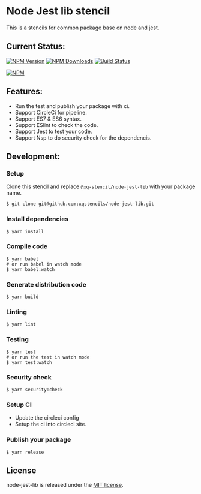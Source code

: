 # Node Jest lib stencil
This is a stencils for common package base on node and jest.

## Current Status:

[![NPM Version](https://img.shields.io/npm/v/@xq-stencil/node-jest-lib.svg)](https://npmjs.org/package/@xq-stencil/node-jest-lib)
[![NPM Downloads](https://img.shields.io/npm/dm/@xq-stencil/node-jest-lib.svg)](https://npmjs.org/package/@xq-stencil/node-jest-lib)
[![Build Status](https://circleci.com/gh/xqstencils/node-jest-lib.svg?style=svg)](https://circleci.com/gh/xqstencils/node-jest-lib)

[![NPM](https://nodei.co/npm/@xq-stencil/node-jest-lib.png?downloads=true&downloadRank=true&stars=true)](https://nodei.co/npm/@xq-stencil/node-jest-lib/)

## Features:

* Run the test and publish your package with ci.
* Support CircleCi for pipeline.
* Support ES7 & ES6 syntax.
* Support ESlint to check the code.
* Support Jest to test your code.
* Support Nsp to do security check for the dependencis.

## Development:

### Setup

Clone this stencil and replace `@xq-stencil/node-jest-lib` with your package name.

```
$ git clone git@github.com:xqstencils/node-jest-lib.git
```

### Install dependencies

```
$ yarn install
```

### Compile code

```
$ yarn babel
# or run babel in watch mode
$ yarn babel:watch
```

### Generate distribution code

```
$ yarn build
```

### Linting

```
$ yarn lint
```

### Testing

```
$ yarn test
# or run the test in watch mode
$ yarn test:watch
```

### Security check

```
$ yarn security:check
```

### Setup CI

* Update the circleci config
* Setup the ci into circleci site.


### Publish your package

```
$ yarn release
```

## License

node-jest-lib is released under the [MIT license](https://github.com/xqstencils/node-jest-lib/blob/master/LICENSE).
